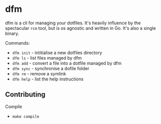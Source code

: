 # dfm

dfm is a cli for managing your dotfiles. It's heavily influence by the spectacular `rcm` tool, but is os agnostic and written in Go. It's also a single binary.

Commands:

* `dfm init` - intitialise a new dotfiles directory
* `dfm ls` - list files managed by dfm
* `dfm add` - convert a file into a dotfile managed by dfm
* `dfm sync` - synchronise a dofile folder
* `dfm rm` - remove a symlink
* `dfm help` - list the help instructions


## Contributing

Compile

* `make compile`
